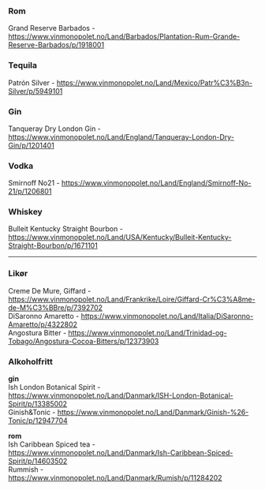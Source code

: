 ### Rom
Grand Reserve Barbados - https://www.vinmonopolet.no/Land/Barbados/Plantation-Rum-Grande-Reserve-Barbados/p/1918001

### Tequila
Patrón Silver - https://www.vinmonopolet.no/Land/Mexico/Patr%C3%B3n-Silver/p/5949101

### Gin
Tanqueray Dry London Gin - https://www.vinmonopolet.no/Land/England/Tanqueray-London-Dry-Gin/p/1201401

### Vodka
Smirnoff No21 - https://www.vinmonopolet.no/Land/England/Smirnoff-No-21/p/1206801

### Whiskey
Bulleit Kentucky Straight Bourbon - https://www.vinmonopolet.no/Land/USA/Kentucky/Bulleit-Kentucky-Straight-Bourbon/p/1671101

---

### Likør

Creme De Mure, Giffard - https://www.vinmonopolet.no/Land/Frankrike/Loire/Giffard-Cr%C3%A8me-de-M%C3%BBre/p/7392702
<br>DiSaronno Amaretto - https://www.vinmonopolet.no/Land/Italia/DiSaronno-Amaretto/p/4322802
<br> Angostura Bitter - https://www.vinmonopolet.no/Land/Trinidad-og-Tobago/Angostura-Cocoa-Bitters/p/12373903

### Alkoholfritt

**gin**
<br>Ish London Botanical Spirit - https://www.vinmonopolet.no/Land/Danmark/ISH-London-Botanical-Spirit/p/13385002 
<br>Ginish&Tonic - https://www.vinmonopolet.no/Land/Danmark/Ginish-%26-Tonic/p/12947704

**rom**
<br>Ish Caribbean Spiced tea - https://www.vinmonopolet.no/Land/Danmark/Ish-Caribbean-Spiced-Spirit/p/14603502
<br>Rummish - https://www.vinmonopolet.no/Land/Danmark/Rumish/p/11284202
